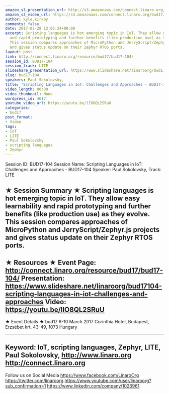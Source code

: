 ```yaml
---
amazon_s3_presentation_url: http://s3.amazonaws.com/connect.linaro.org/bud17/Presentations/BUD17-104%20-%20Scripting%20Languages%20in%20IoT.pdf
amazon_s3_video_url: https://s3.amazonaws.com/connect.linaro.org/bud17/Videos/Monday/BUD17-104%20Scripting%20Languages%20in%20IoT%20%20Challenge%20and%20Approaches.mp4
author: kyle.kirkby
comments: false
date: 2017-02-28 12:05:24+00:00
excerpt: Scripting languages is hot emerging topic in IoT. They allow easy learnability
  and rapid prototyping and further benefits (like production use) as they evolve.
  This session compares approaches of MicroPython and JerryScript/Zephyr.js projects
  and gives status update on their Zephyr RTOS ports.
layout: post
link: http://connect.linaro.org/resource/bud17/bud17-104/
session_id: BUD17-104
session_track: LITE
slideshare_presentation_url: https://www.slideshare.net/linaroorg/bud17104-scripting-languages-in-iot-challenges-and-approaches
slug: bud17-104
speakers: Paul Sokolovsky,
title: 'Scripting Languages in IoT: Challenges and Approaches - BUD17-104'
video_length: 00:00
video_thumbnail: None
wordpress_id: 4617
youtube_video_url: https://youtu.be/lIO8QL2SRuU
categories:
- bud17
post_format:
- Video
tags:
- IoT
- LITE
- Paul Sokolovsky
- scripting languages
- Zephyr
---
```




Session ID: BUD17-104
Session Name: Scripting Languages in IoT: Challenges and Approaches - BUD17-104
Speaker: Paul Sokolovsky,
Track: LITE

★ Session Summary ★
Scripting languages is hot emerging topic in IoT. They allow easy learnability and rapid prototyping and further benefits (like production use) as they evolve. This session compares approaches of MicroPython and JerryScript/Zephyr.js projects and gives status update on their Zephyr RTOS ports.
---------------------------------------------------
★ Resources ★
Event Page: http://connect.linaro.org/resource/bud17/bud17-104/
Presentation: https://www.slideshare.net/linaroorg/bud17104-scripting-languages-in-iot-challenges-and-approaches
Video: https://youtu.be/lIO8QL2SRuU
---------------------------------------------------

★ Event Details ★
bud17
6-10 March 2017
Corinthia Hotel, Budapest,
Erzsébet krt. 43-49,
1073 Hungary

---------------------------------------------------
Keyword: IoT, scripting languages, Zephyr, LITE, Paul Sokolovsky,
http://www.linaro.org
http://connect.linaro.org
---------------------------------------------------
Follow us on Social Media
https://www.facebook.com/LinaroOrg
https://twitter.com/linaroorg
https://www.youtube.com/user/linaroorg?sub_confirmation=1
https://www.linkedin.com/company/1026961
